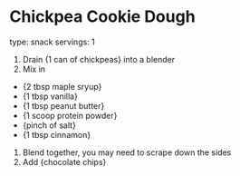# Chickpea Cookie Dough

type: snack
servings: 1

1. Drain {1 can of chickpeas} into a blender
1. Mix in
  - {2 tbsp maple sryup}
  - {1 tbsp vanilla}
  - {1 tbsp peanut butter}
  - {1 scoop protein powder}
  - {pinch of salt}
  - {1 tbsp cinnamon}
1. Blend together, you may need to scrape down the sides
1. Add {chocolate chips}